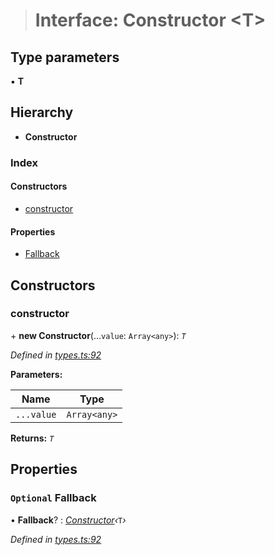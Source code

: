 > # Interface: Constructor <**T**>

## Type parameters

▪ **T**

## Hierarchy

* **Constructor**

### Index

#### Constructors

* [constructor](_types_.constructor.md#constructor)

#### Properties

* [Fallback](_types_.constructor.md#optional-fallback)

## Constructors

###  constructor

\+ **new Constructor**(...`value`: `Array<any>`): *`T`*

*Defined in [types.ts:92](https://github.com/polkadot-js/api/blob/71011cf/packages/types/src/types.ts#L92)*

**Parameters:**

Name | Type |
------ | ------ |
`...value` | `Array<any>` |

**Returns:** *`T`*

## Properties

### `Optional` Fallback

• **Fallback**? : *[Constructor](_types_.constructor.md)‹*`T`*›*

*Defined in [types.ts:92](https://github.com/polkadot-js/api/blob/71011cf/packages/types/src/types.ts#L92)*
